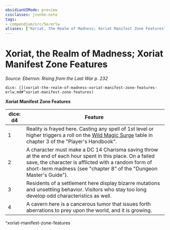```yaml
---
obsidianUIMode: preview
cssclasses: json5e-note
tags:
- compendium/src/5e/erlw
aliases: ["Xoriat, the Realm of Madness; Xoriat Manifest Zone Features"]
---
```

# Xoriat, the Realm of Madness; Xoriat Manifest Zone Features
*Source: Eberron: Rising from the Last War p. 232* 

`dice: [](xoriat-the-realm-of-madness-xoriat-manifest-zone-features-erlw.md#^xoriat-manifest-zone-features)`

**Xoriat Manifest Zone Features**

| dice: d4 | Feature |
|----------|---------|
| 1 | Reality is frayed here. Casting any spell of 1st level or higher triggers a roll on the [Wild Magic Surge](compendium/tables/wild-magic-surge.md) table in chapter 3 of the "Player's Handbook". |
| 2 | A character must make a DC 14 Charisma saving throw at the end of each hour spent in this place. On a failed save, the character is afflicted with a random form of short-term madness (see "chapter 8" of the "Dungeon Master's Guide"). |
| 3 | Residents of a settlement here display bizarre mutations and unsettling behavior. Visitors who stay too long develop odd characteristics as well. |
| 4 | A cavern here is a cancerous tumor that issues forth aberrations to prey upon the world, and it is growing. |
^xoriat-manifest-zone-features